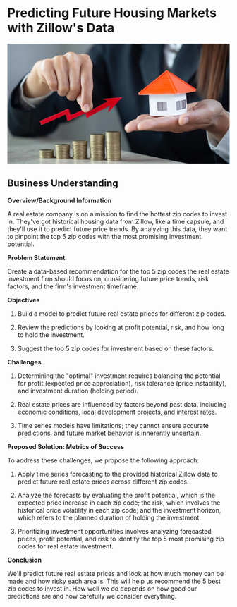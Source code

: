 # **Predicting Future Housing Markets with Zillow's Data**

![alt text](Major-Real-Estate-Market-Predictions-for-the-Next-Half-of-2020-thegem-blog-default-2.jpg)

## **Business Understanding**

**Overview/Background Information**

A real estate company is on a mission to find the hottest zip codes to invest in. They've got historical housing data from Zillow, like a time capsule, and they'll use it to predict future price trends. By analyzing this data, they want to pinpoint the top 5 zip codes with the most promising investment potential.

**Problem Statement**

Create a data-based recommendation for the top 5 zip codes the real estate investment firm should focus on, considering future price trends, risk factors, and the firm's investment timeframe.

**Objectives**

1. Build a model to predict future real estate prices for different zip codes.

2. Review the predictions by looking at profit potential, risk, and how long to hold the investment.

3. Suggest the top 5 zip codes for investment based on these factors.


**Challenges**

1. Determining the "optimal" investment requires balancing the potential for profit (expected price appreciation), risk tolerance (price instability), and investment duration (holding period).

2. Real estate prices are influenced by factors beyond past data, including economic conditions, local development projects, and interest rates.

3. Time series models have limitations; they cannot ensure accurate predictions, and future market behavior is inherently uncertain.


**Proposed Solution: Metrics of Success**

To address these challenges, we propose the following approach:

1. Apply time series forecasting to the provided historical Zillow data to predict future real estate prices across different zip codes.

2. Analyze the forecasts by evaluating the profit potential, which is the expected price increase in each zip code; the risk, which involves the historical price volatility in each zip code; and the investment horizon, which refers to the planned duration of holding the investment.

3. Prioritizing investment opportunities involves analyzing forecasted prices, profit potential, and risk to identify the top 5 most promising zip codes for real estate investment.

**Conclusion**

We'll predict future real estate prices and look at how much money can be made and how risky each area is. This will help us recommend the 5 best zip codes to invest in. How well we do depends on how good our predictions are and how carefully we consider everything.

